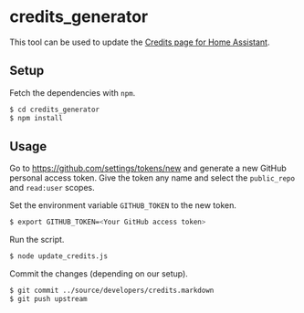 credits_generator
=================

This tool can be used to update the [Credits page for Home Assistant](https://home-assistant.io/developers/credits/).

Setup
-----

Fetch the dependencies with `npm`.
```bash
$ cd credits_generator
$ npm install
```

Usage
-----
Go to https://github.com/settings/tokens/new and generate a new GitHub personal access token.
Give the token any name and select the `public_repo` and `read:user` scopes.


Set the environment variable `GITHUB_TOKEN` to the new token.

```bash
$ export GITHUB_TOKEN=<Your GitHub access token>
```

Run the script.

```bash
$ node update_credits.js
```

Commit the changes (depending on our setup).

```bash
$ git commit ../source/developers/credits.markdown
$ git push upstream
```

